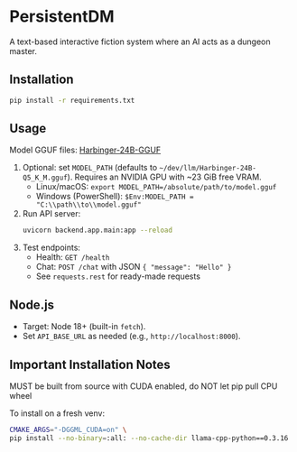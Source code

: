 # PersistentDM

A text-based interactive fiction system where an AI acts as a dungeon master.

## Installation
```bash
pip install -r requirements.txt
```

## Usage

Model GGUF files: [Harbinger-24B-GGUF](https://huggingface.co/LatitudeGames/Harbinger-24B-GGUF)

1. Optional: set `MODEL_PATH` (defaults to `~/dev/llm/Harbinger-24B-Q5_K_M.gguf`). Requires an NVIDIA GPU with ~23 GiB free VRAM.
   - Linux/macOS: `export MODEL_PATH=/absolute/path/to/model.gguf`
   - Windows (PowerShell): `$Env:MODEL_PATH = "C:\\path\\to\\model.gguf"`
2. Run API server:
   ```bash
   uvicorn backend.app.main:app --reload
   ```
3. Test endpoints:
   - Health: `GET /health`
   - Chat: `POST /chat` with JSON `{ "message": "Hello" }`
   - See `requests.rest` for ready-made requests

## Node.js

- Target: Node 18+ (built-in `fetch`).
- Set `API_BASE_URL` as needed (e.g., `http://localhost:8000`).

## Important Installation Notes

MUST be built from source with CUDA enabled, do NOT let pip pull CPU wheel

To install on a fresh venv:

```bash
CMAKE_ARGS="-DGGML_CUDA=on" \
pip install --no-binary=:all: --no-cache-dir llama-cpp-python==0.3.16
```

